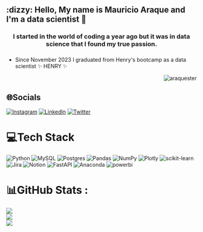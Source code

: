 
<h2 align="left">:dizzy:  Hello, My name is Mauricio Araque and I'm a data scientist 👋</h2>

<h3 align="center">I started in the world of coding a year ago but it was in data science that I found my true passion.</h3>

### 

<!--
**araquester/araquester** is a ✨ _special_ ✨ repository because its `README.md` (this file) appears on your GitHub profile.

Here are some ideas to get you started:

- 🔭 I’m currently working on Henry as Teaching Asistant
- 🌱 I’m currently learning ...
- 👯 I’m looking to collaborate on ...
- 🤔 I’m looking for help with ...
- 💬 Ask me about ...
- 📫 How to reach me: ...
- 😄 Pronouns: ...
- ⚡ Fun fact: ...
-->

- <p>Since November 2023 I graduated from Henry's bootcamp as a data scientist ✨ HENRY ✨

<p align="right"> <img src="https://komarev.com/ghpvc/?username=araquester&label=Profile%20views&color=0e75b6&style=flat" alt="araquester" /> </p>



## 🌐Socials
[![Instagram](https://img.shields.io/badge/Instagram-%23E4405F.svg?logo=Instagram&logoColor=white)](https://instagram.com/araquester) [![LinkedIn](https://img.shields.io/badge/LinkedIn-%230077B5.svg?logo=linkedin&logoColor=white)](https://linkedin.com/in/mauricio-araque) [![Twitter](https://img.shields.io/badge/Twitter-%231DA1F2.svg?logo=Twitter&logoColor=white)](https://twitter.com/araquester) 


# 💻Tech Stack
![Python](https://img.shields.io/badge/python-3670A0?style=for-the-badge&logo=python&logoColor=ffdd54) ![MySQL](https://img.shields.io/badge/mysql-%2300f.svg?style=for-the-badge&logo=mysql&logoColor=white) ![Postgres](https://img.shields.io/badge/postgres-%23316192.svg?style=for-the-badge&logo=postgresql&logoColor=white) ![Pandas](https://img.shields.io/badge/pandas-%23150458.svg?style=for-the-badge&logo=pandas&logoColor=white) ![NumPy](https://img.shields.io/badge/numpy-%23013243.svg?style=for-the-badge&logo=numpy&logoColor=white) ![Plotly](https://img.shields.io/badge/Plotly-%233F4F75.svg?style=for-the-badge&logo=plotly&logoColor=white) ![scikit-learn](https://img.shields.io/badge/scikit--learn-%23F7931E.svg?style=for-the-badge&logo=scikit-learn&logoColor=white) ![Jira](https://img.shields.io/badge/jira-%230A0FFF.svg?style=for-the-badge&logo=jira&logoColor=white) ![Notion](https://img.shields.io/badge/Notion-%23000000.svg?style=for-the-badge&logo=notion&logoColor=white) ![FastAPI](https://img.shields.io/badge/FastAPI-005571?style=for-the-badge&logo=fastapi) ![Anaconda](https://img.shields.io/badge/Anaconda-%2344A833.svg?style=for-the-badge&logo=anaconda&logoColor=white)
<img decoding="async" src="https://img.shields.io/badge/Power_BI-FFBE00?style=for-the-badge&logo=Power-BI&logoColor=white" alt="powerbi"/>

# 📊GitHub Stats :
![](https://github-readme-stats.vercel.app/api?username=araquester&theme=radical&hide_border=true&include_all_commits=false&count_private=false)<br/>
![](https://github-readme-streak-stats.herokuapp.com/?user=araquester&theme=radical&hide_border=true)<br/>
![](https://github-readme-stats.vercel.app/api/top-langs/?username=araquester&theme=radical&hide_border=true&include_all_commits=false&count_private=false&layout=compact)




